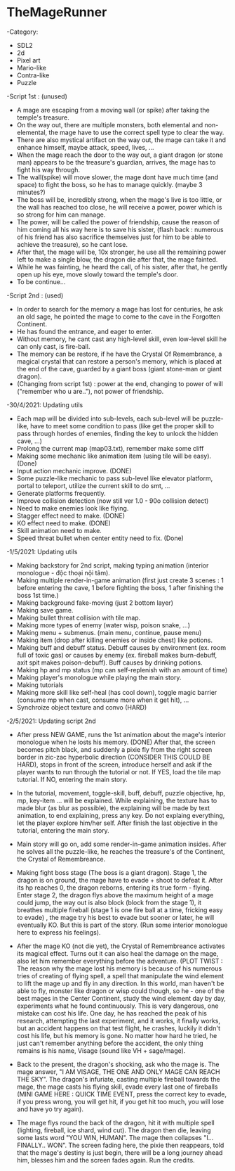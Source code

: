 # TheMageRunner

-Category:
+ SDL2
+ 2d
+ Pixel art
+ Mario-like
+ Contra-like
+ Puzzle

-Script 1st : (unused)
+ A mage are escaping from a moving wall (or spike) after taking the temple's treasure.
+ On the way out, there are multiple monsters, both elemental and non-elemental, the mage have to use the correct spell type to clear the way.
+ There are also mystical artifact on the way out, the mage can take it and enhance himself, maybe attack, speed, lives, ...
+ When the mage reach the door to the way out, a giant dragon (or stone man) appears to be the treasure's guardian, arrives, the mage has to fight his way through.
+ The wall(spike) will move slower, the mage dont have much time (and space) to fight the boss, so he has to manage quickly. (maybe 3 minutes?)
+ The boss will be, incredibly strong, when the mage's live is too little, or the wall has reached too close, he will receive a power, power which is so strong for him can manage.
+ The power, will be called the power of friendship, cause the reason of him coming all his way here is to save his sister, (flash back : numerous of his friend has also sacrifice themselves just for him to be able to achieve the treasure), so he cant lose.
+ After that, the mage will be, 10x stronger, he use all the remaining power left to make a single blow, the dragon die after that, the mage fainted.
+ While he was fainting, he heard the call, of his sister, after that, he gently open up his eye, move slowly toward the temple's door.
+ To be continue...

-Script 2nd : (used)
+ In order to search for the memory a mage has lost for centuries, he ask an old sage, he pointed the mage to come to the cave in the Forgotten Continent.
+ He has found the entrance, and eager to enter.
+ Without memory, he cant cast any high-level skill, even low-level skill he can only cast, is fire-ball.
+ The memory can be restore, if he have the Crystal Of Remembrance, a magical crystal that can restore a person's memory, which is placed at the end of the cave, guarded by a giant boss (giant stone-man or giant dragon).
+ (Changing from script 1st) : power at the end, changing to power of will ("remember who u are.."), not power of friendship.

-30/4/2021: Updating utils
+ Each map will be divided into sub-levels, each sub-level will be puzzle-like, have to meet some condition to pass (like get the proper skill to pass through hordes of enemies, finding the key to unlock the hidden cave, ...)
+ Prolong the current map (map03.txt), remember make some cliff
+ Making some mechanic like animation item (using tile will be easy). (Done)
+ Input action mechanic improve. (DONE)
+ Some puzzle-like mechanic to pass sub-level like elevator platform, portal to teleport, utilize the current skill to do smt, ...
+ Generate platforms frequently.
+ Improve collision detection (now still ver 1.0 - 90o collision detect)
+ Need to make enemies look like flying.
+ Stagger effect need to make. (DONE)
+ KO effect need to make. (DONE)
+ Skill animation need to make.
+ Speed threat bullet when center entity need to fix. (Done)

-1/5/2021: Updating utils
+ Making backstory for 2nd script, making typing animation (interior monologue - độc thoại nội tâm).
+ Making multiple render-in-game animation (first just create 3 scenes : 1 before entering the cave, 1 before fighting the boss, 1 after finishing the boss 1st time.)
+ Making background fake-moving (just 2 bottom layer)
+ Making save game.
+ Making bullet threat collision with tile map.
+ Making more types of enemy (water wisp, poison snake, ...)
+ Making menu + submenus. (main menu, continue, pause menu)
+ Making item (drop after killing enemies or inside chest) like potions.
+ Making buff and debuff status. Debuff causes by environment (ex. room full of toxic gas) or causes by enemy (ex. fireball makes burn-debuff, axit spit makes poison-debuff).
Buff causes by drinking potions.
+ Making hp and mp status (mp can self-replenish with an amount of time)
+ Making player's monologue while playing the main story.
+ Making tutorials
+ Making more skill like self-heal (has cool down), toggle magic barrier (consume mp when cast, consume more when it get hit), ...
+ Synchroize object texture and convo (HARD)

-2/5/2021: Updating script 2nd
+ After press NEW GAME, runs the 1st animation about the mage's interior monologue when he losts his memory. (DONE) After that, the screen becomes pitch black, and suddenly a pixie fly from the right screen border in zic-zac hyperbolic direction (CONSIDER THIS COULD BE HARD), stops in front of the screen, introduce herself and ask if the player wants to run through the tutorial or not. If YES, load the tile map tutorial. If NO, entering the main story.

+ In the tutorial, movement, toggle-skill, buff, debuff, puzzle objective, hp, mp, key-item ... will be explained. While explaining, the texture has to made blur (as blur as possible), the explaining will be made by text animation, to end explaining, press any key. Do not explaing everything, let the player explore him/her self. After finish the last objective in the tutorial, entering the main story.

+ Main story will go on, add some render-in-game animation insides. After he solves all the puzzle-like, he reaches the treasure's of the Continent, the Crystal of Remembreance.

+ Making fight boss stage (The boss is a giant dragon). Stage 1, the dragon is on ground, the mage have to evade + shoot to defeat it. After its hp reaches 0, the dragon reborns, entering its true form - flying. Enter stage 2, the dragon flys above the maximum height of a mage could jump, the way out is also block (block from the stage 1), it breathes multiple fireball (stage 1 is one fire ball at a time, fricking easy to evade) , the mage try his best to evade but sooner or later, he will eventually KO. But this is part of the story. 
(Run some interior monologue here to express his feelings). 

+ After the mage KO (not die yet), the Crystal of Remembreance activates its magical effect. Turns out it can also heal the damage on the mage, also let him remember everything before the adventure.
(PLOT TWIST : The reason why the mage lost his memory is because of his numerous tries of creating of flying spell, a spell that manipulate the wind element to lift the mage up and fly in any direction. In this world, man haven't be able to fly, monster like dragon or wisp could though, so he - one of the best mages in the Center Continent, study the wind element day by day, experiments what he found continuously. This is very dangerous, one mistake can cost his life. One day, he has reached the peak of his research, attempting the last experiment, and it works, it finally works, but an accident happens on that test flight, he crashes, luckily it didn't cost his life, but his memory is gone. No matter how hard he tried, he just can't remember anything before the accident, the only thing remains is his name, Visage (sound like VH + sage/mage).

+ Back to the present, the dragon's shocking, ask who the mage is. The mage answer, "I AM VISAGE, THE ONE AND ONLY MAGE CAN REACH THE SKY". The dragon's infuriate, casting multiple fireball towards the mage, the mage casts his flying skill, evade every last one of fireballs (MINI GAME HERE : QUICK TIME EVENT, press the correct key to evade, if you press wrong, you will get hit, if you get hit too much, you will lose and have yo try again).

+ The mage flys round the back of the dragon, hit it with multiple spell (lighting, fireball, ice shard, wind cut). The dragon then die, leaving some lasts word "YOU WIN, HUMAN". The mage then collapses "I... FINALLY.. WON". The screen fading here, the pixie then reappears, told that the mage's destiny is just begin, there will be a long journey ahead him, blesses him and the screen fades again. Run the credits.
